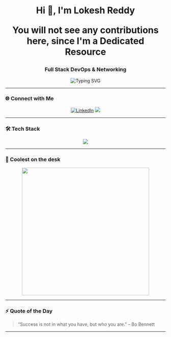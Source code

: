 <!-- Lokesh Reddy's GitHub Profile -->

<h1 align="center">Hi 👋, I'm Lokesh Reddy

You will not see any contributions here, since I'm a Dedicated Resource</h1>
<h3 align="center">Full Stack DevOps & Networking </h3>

<p align="center">
  <img src="https://readme-typing-svg.herokuapp.com?font=Fira+Code&weight=600&pause=1000&color=03F8FF&center=true&vCenter=true&width=435&lines=Full+Stack+DevOps+Networking;Cloud+Native+Dev;Welcome+to+my+GitHub+Profile!" alt="Typing SVG" />
</p>

---

### 🌐 Connect with Me
<p align="center">
  <a href="https://www.linkedin.com/in/lokeshreddy001" target="_blank"><img src="https://img.shields.io/badge/LinkedIn-Connect-blue?logo=linkedin" alt="LinkedIn" /></a>
  <a href="mailto:lokesh@anscer.com"><img src="https://img.shields.io/badge/Email-punuru.lokeshreddy@gmail.com-red?logo=gmail" /></a>
</p>

---

### 🛠️ Tech Stack
<p align="center">
  <img src="https://skillicons.dev/icons?i=docker,jenkins,terraform,ansible,kubernetes,git,github,linux,bash,python,aws,azure" />
</p>

---

### 🧙 Coolest on the desk

<p align="center">
  <img src="https://media.giphy.com/media/qgQUggAC3Pfv687qPC/giphy.gif" width="400" />
</p>

---

### ⚡ Quote of the Day

> “Success is not in what you have, but who you are.” – Bo Bennett

---
